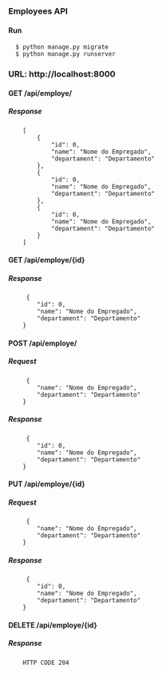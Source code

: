 ### Employees API

#### Run

```
  $ python manage.py migrate
  $ python manage.py runserver
```


### URL: http://localhost:8000
#### GET /api/employe/
##### Response
```
    [
        {
            "id": 0,
            "name": "Nome do Empregado",
            "departament": "Departamento"
        },
        {
            "id": 0,
            "name": "Nome do Empregado",
            "departament": "Departamento"
        },
        {
            "id": 0,
            "name": "Nome do Empregado",
            "departament": "Departamento"
        }    
    ]
```

#### GET /api/employe/{id}
##### Response
```
     {
        "id": 0,
        "name": "Nome do Empregado",
        "departament": "Departamento"
    }       
```

#### POST /api/employe/
##### Request
```
     {
        "name": "Nome do Empregado",
        "departament": "Departamento"
    }       
```
##### Response
```
     {
        "id": 0,
        "name": "Nome do Empregado",
        "departament": "Departamento"
    }       
```


#### PUT /api/employe/{id}
##### Request
```
     {
        "name": "Nome do Empregado",
        "departament": "Departamento"
    }       
```
##### Response
```
     {
        "id": 0,
        "name": "Nome do Empregado",
        "departament": "Departamento"
    }       
```

#### DELETE /api/employe/{id}
##### Response
``` 
    HTTP CODE 204
```
